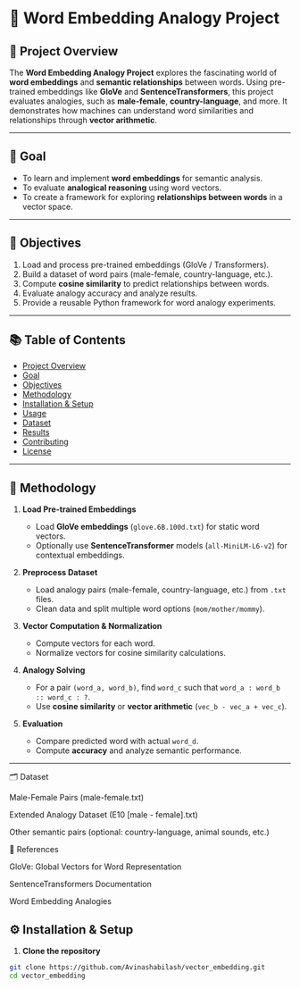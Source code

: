 # 🌟 Word Embedding Analogy Project

 

## 🚀 Project Overview
The **Word Embedding Analogy Project** explores the fascinating world of **word embeddings** and **semantic relationships** between words. Using pre-trained embeddings like **GloVe** and **SentenceTransformers**, this project evaluates analogies, such as **male-female**, **country-language**, and more. It demonstrates how machines can understand word similarities and relationships through **vector arithmetic**.

---

## 🎯 Goal
- To learn and implement **word embeddings** for semantic analysis.
- To evaluate **analogical reasoning** using word vectors.
- To create a framework for exploring **relationships between words** in a vector space.

---

## 📝 Objectives
1. Load and process pre-trained embeddings (GloVe / Transformers).  
2. Build a dataset of word pairs (male-female, country-language, etc.).  
3. Compute **cosine similarity** to predict relationships between words.  
4. Evaluate analogy accuracy and analyze results.  
5. Provide a reusable Python framework for word analogy experiments.

---

## 📚 Table of Contents
- [Project Overview](#-project-overview)  
- [Goal](#-goal)  
- [Objectives](#-objectives)  
- [Methodology](#-methodology)  
- [Installation & Setup](#-installation--setup)  
- [Usage](#-usage)  
- [Dataset](#-dataset)  
- [Results](#-results)  
- [Contributing](#-contributing)  
- [License](#-license)  

---

## 🧰 Methodology
1. **Load Pre-trained Embeddings**  
   - Load **GloVe embeddings** (`glove.6B.100d.txt`) for static word vectors.  
   - Optionally use **SentenceTransformer** models (`all-MiniLM-L6-v2`) for contextual embeddings.  

2. **Preprocess Dataset**  
   - Load analogy pairs (male-female, country-language, etc.) from `.txt` files.  
   - Clean data and split multiple word options (`mom/mother/mommy`).  

3. **Vector Computation & Normalization**  
   - Compute vectors for each word.  
   - Normalize vectors for cosine similarity calculations.  

4. **Analogy Solving**  
   - For a pair `(word_a, word_b)`, find `word_c` such that `word_a : word_b :: word_c : ?`.  
   - Use **cosine similarity** or **vector arithmetic** (`vec_b - vec_a + vec_c`).  

5. **Evaluation**  
   - Compare predicted word with actual `word_d`.  
   - Compute **accuracy** and analyze semantic performance.  

---
🗂 Dataset

Male-Female Pairs (male-female.txt)

Extended Analogy Dataset (E10 [male - female].txt)

Other semantic pairs (optional: country-language, animal sounds, etc.) 

📖 References

GloVe: Global Vectors for Word Representation

SentenceTransformers Documentation

Word Embedding Analogies

## ⚙️ Installation & Setup
1. **Clone the repository**  
```bash
git clone https://github.com/Avinashabilash/vector_embedding.git
cd vector_embedding

